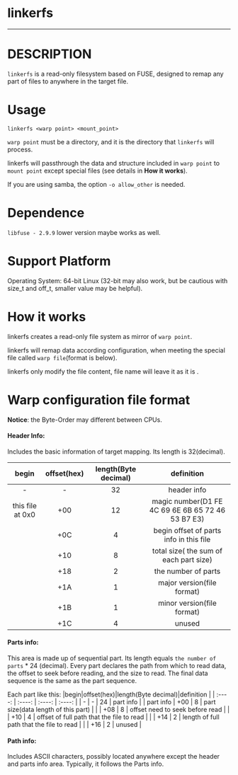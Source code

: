 # linkerfs

---

# DESCRIPTION

`linkerfs` is a read-only filesystem based on FUSE, designed to remap any part of files to anywhere in the target file.

# Usage

`linkerfs <warp point> <mount_point>`

`warp point` must be a directory, and it is the directory that `linkerfs` will process.

linkerfs will passthrough the data and structure included in `warp point` to `mount point` except special files (see details in **How it works**).

If you are using samba, the option `-o allow_other` is needed. 

# Dependence

`libfuse - 2.9.9` lower version maybe works as well.

# Support  Platform 

Operating System:  64-bit Linux (32-bit may also work, but be cautious with size_t and off_t, smaller value may be helpful).

# How it works

linkerfs creates a read-only file system as mirror of `warp point`. 

linkerfs will remap data according  configuration, when meeting the special file called `warp file`(format is below).

linkerfs only modify the file content, file name will leave it as it is .

# Warp configuration file format

**Notice**: the Byte-Order may different between CPUs.

#### Header Info:

Includes the basic information of target mapping. Its length is 32(decimal).

|begin|offset(hex)|length(Byte decimal)|definition |
| :----: | :----: | :----: | :----: |
|-|-|32|header info |
| this file at 0x0 | +00 | 12 | magic number(D1 FE 4C 69 6E 6B 65 72 46 53 B7 E3) |
|  | +0C | 4 | begin offset of parts info in this file |
|  | +10 | 8 | total size( the sum of each part size) |
|  | +18 | 2 | the number of parts |
|  | +1A | 1 | major version(file format) |
|  | +1B | 1 | minor version(file format) |
| | +1C | 4 | unused |

#### Parts info:

This area is  made up of sequential part. Its length equals `the number of parts`  * 24 (decimal). Every part declares the path from which to read data, the offset to seek before reading, and the size to read. The final data sequence is the same as the part sequence.

Each part like this:
|begin|offset(hex)|length(Byte decimal)|definition |
| :----: | :----: | :----: | :----: |
| - | - | 24 | part info |
| part info | +00 | 8 | part size(data length of this part) |
|  | +08 | 8 | offset need to seek before read |
|  | +10 | 4 | offset of full path that the file to read |
|  | +14 | 2 | length of full path that the file to read |
|  | +16 | 2 | unused |

#### Path info:

Includes ASCII characters, possibly located anywhere except the header and parts info area. Typically, it follows the Parts info.

